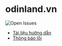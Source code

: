 # odinland.vn

![Open Issues](https://img.shields.io/github/issues/caresvn/odinland.vn.svg)

- [Tài liệu hướng dẫn](https://github.com/caresvn/odinland.vn/wiki)
- [Thông báo lỗi](https://github.com/caresvn/odinland.vn/issues)
